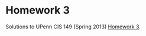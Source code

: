 # Homework 3

Solutions to UPenn CIS 149 (Spring 2013) [Homework 3](https://www.seas.upenn.edu/~cis194/spring13/hw/03-rec-poly.pdf).
